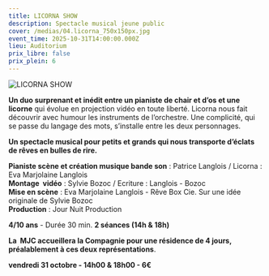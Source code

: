 ```yaml
---
title: LICORNA SHOW
description: Spectacle musical jeune public
cover: /medias/04.licorna_750x150px.jpg
event_time: 2025-10-31T14:00:00.000Z
lieu: Auditorium
prix_libre: false
prix_plein: 6
---
```

![LICORNA SHOW](/medias/04.licorna_750x150px.jpg "LICORNA SHOW")

**Un duo surprenant et inédit entre un pianiste de chair et d’os et une licorne** qui évolue en projection vidéo en toute liberté. Licorna nous fait découvrir avec humour les instruments de l’orchestre. Une complicité, qui se passe du langage des mots, s’installe entre les deux personnages.

**Un spectacle musical pour petits et grands qui nous transporte d’éclats de rêves en bulles de rire.**

**Pianiste scène et création musique bande son** : Patrice Langlois / Licorna : Eva Marjolaine Langlois\
**Montage  vidéo** : Sylvie Bozoc / Ecriture : Langlois - Bozoc\
**Mise en scène** : Eva Marjolaine Langlois - Rêve Box Cie. Sur une idée originale de Sylvie Bozoc\
**Production** : Jour Nuit Production

**4/10 ans** - Durée 30 min. **2 séances (14h & 18h)**

**La  MJC accueillera la Compagnie pour une résidence de 4 jours, préalablement à ces deux représentations**.

**vendredi 31 octobre - 14h00 & 18h00 - 6€**